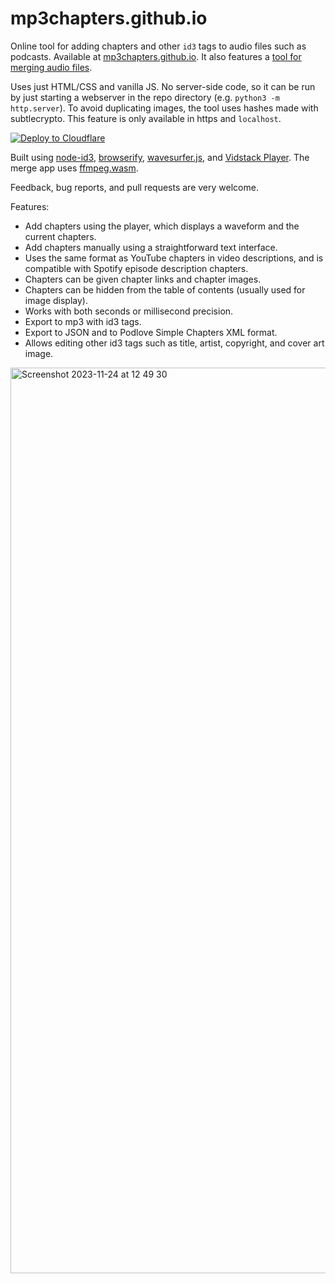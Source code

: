 # mp3chapters.github.io

Online tool for adding chapters and other `id3` tags to audio files such as podcasts. Available at [mp3chapters.github.io](https://mp3chapters.github.io). It also features a [tool for merging audio files](https://mp3chapters.github.io/merge/).

Uses just HTML/CSS and vanilla JS. No server-side code, so it can be run by just starting a webserver in the repo directory (e.g. `python3 -m http.server`). To avoid duplicating images, the tool uses hashes made with subtlecrypto. This feature is only available in https and `localhost`.


[![Deploy to Cloudflare](https://deploy.workers.cloudflare.com/button)](https://deploy.workers.cloudflare.com/?url=https%3A%2F%2Fgithub.com%2Frumusmu%2Fmp3)



Built using [node-id3](https://github.com/Zazama/node-id3), [browserify](https://browserify.org/), [wavesurfer.js](https://wavesurfer-js.org/), and [Vidstack Player](https://vidstack.io/docs). The merge app uses [ffmpeg.wasm](https://ffmpegwasm.netlify.app/).

Feedback, bug reports, and pull requests are very welcome.

Features:
* Add chapters using the player, which displays a waveform and the current chapters.
* Add chapters manually using a straightforward text interface.
* Uses the same format as YouTube chapters in video descriptions, and is compatible with Spotify episode description chapters.
* Chapters can be given chapter links and chapter images.
* Chapters can be hidden from the table of contents (usually used for image display).
* Works with both seconds or millisecond precision.
* Export to mp3 with id3 tags.
* Export to JSON and to Podlove Simple Chapters XML format.
* Allows editing other id3 tags such as title, artist, copyright, and cover art image.

[<img width="1449" alt="Screenshot 2023-11-24 at 12 49 30" src="https://github.com/mp3chapters/mp3chapters.github.io/assets/3543224/55b986ed-ddd0-462d-9854-555c3115dc80">](https://mp3chapters.github.io)
